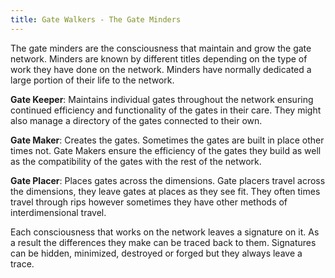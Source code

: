 ```yaml
---
title: Gate Walkers - The Gate Minders
---
```


The gate minders are the consciousness that maintain and grow the gate network.
Minders are known by different titles depending on the type of work they have
done on the network. Minders have normally dedicated a large portion of their
life to the network.

__Gate Keeper__: Maintains individual gates throughout the network ensuring
continued efficiency and functionality of the gates in their care.
They might also manage a directory of the gates connected to their own.

__Gate Maker__: Creates the gates. Sometimes the gates are built in
place other times not. Gate Makers ensure the efficiency of the gates
they build as well as the compatibility of the gates with the rest of
the network.

__Gate Placer__: Places gates across the dimensions. Gate placers travel across
the dimensions, they leave gates at places as they see fit. They often times
travel through rips however sometimes they have other methods of interdimensional
travel.

Each consciousness that works on the network leaves a signature on it.
As a result the differences they make can be traced back to them.
Signatures can be hidden, minimized, destroyed or forged
but they always leave a trace.
